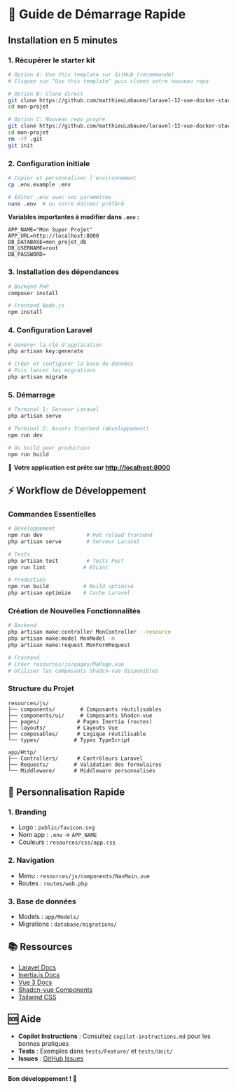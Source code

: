 # 🚀 Guide de Démarrage Rapide

## Installation en 5 minutes

### 1. Récupérer le starter kit

```bash
# Option A: Use this template sur GitHub (recommandé)
# Cliquez sur "Use this template" puis clonez votre nouveau repo

# Option B: Clone direct
git clone https://github.com/matthieuLabaune/laravel-12-vue-docker-starter-kit.git mon-projet
cd mon-projet

# Option C: Nouveau repo propre
git clone https://github.com/matthieuLabaune/laravel-12-vue-docker-starter-kit.git mon-projet
cd mon-projet
rm -rf .git
git init
```

### 2. Configuration initiale

```bash
# Copier et personnaliser l'environnement
cp .env.example .env

# Éditer .env avec vos paramètres
nano .env  # ou votre éditeur préféré
```

**Variables importantes à modifier dans `.env` :**
```env
APP_NAME="Mon Super Projet"
APP_URL=http://localhost:8000
DB_DATABASE=mon_projet_db
DB_USERNAME=root
DB_PASSWORD=
```

### 3. Installation des dépendances

```bash
# Backend PHP
composer install

# Frontend Node.js
npm install
```

### 4. Configuration Laravel

```bash
# Générer la clé d'application
php artisan key:generate

# Créer et configurer la base de données
# Puis lancer les migrations
php artisan migrate
```

### 5. Démarrage

```bash
# Terminal 1: Serveur Laravel
php artisan serve

# Terminal 2: Assets frontend (développement)
npm run dev

# Ou build pour production
npm run build
```

🎉 **Votre application est prête sur [http://localhost:8000](http://localhost:8000)**

## ⚡ Workflow de Développement

### Commandes Essentielles

```bash
# Développement
npm run dev              # Hot reload frontend
php artisan serve        # Serveur Laravel

# Tests
php artisan test         # Tests Pest
npm run lint            # ESLint

# Production
npm run build           # Build optimisé
php artisan optimize    # Cache Laravel
```

### Création de Nouvelles Fonctionnalités

```bash
# Backend
php artisan make:controller MonController --resource
php artisan make:model MonModel -m
php artisan make:request MonFormRequest

# Frontend
# Créer resources/js/pages/MaPage.vue
# Utiliser les composants Shadcn-vue disponibles
```

### Structure du Projet

```
resources/js/
├── components/        # Composants réutilisables
├── components/ui/     # Composants Shadcn-vue
├── pages/            # Pages Inertia (routes)
├── layouts/          # Layouts Vue
├── composables/      # Logique réutilisable
└── types/           # Types TypeScript

app/Http/
├── Controllers/      # Contrôleurs Laravel
├── Requests/        # Validation des formulaires
└── Middleware/      # Middleware personnalisés
```

## 🔧 Personnalisation Rapide

### 1. Branding
- Logo : `public/favicon.svg`
- Nom app : `.env` → `APP_NAME`
- Couleurs : `resources/css/app.css`

### 2. Navigation
- Menu : `resources/js/components/NavMain.vue`
- Routes : `routes/web.php`

### 3. Base de données
- Models : `app/Models/`
- Migrations : `database/migrations/`

## 📚 Ressources

- [Laravel Docs](https://laravel.com/docs)
- [Inertia.js Docs](https://inertiajs.com/)
- [Vue 3 Docs](https://vuejs.org/)
- [Shadcn-vue Components](https://www.shadcn-vue.com/)
- [Tailwind CSS](https://tailwindcss.com/)

## 🆘 Aide

- **Copilot Instructions** : Consultez `copilot-instructions.md` pour les bonnes pratiques
- **Tests** : Exemples dans `tests/Feature/` et `tests/Unit/`
- **Issues** : [GitHub Issues](https://github.com/matthieuLabaune/laravel-12-vue-docker-starter-kit/issues)

---

**Bon développement ! 🎊**
